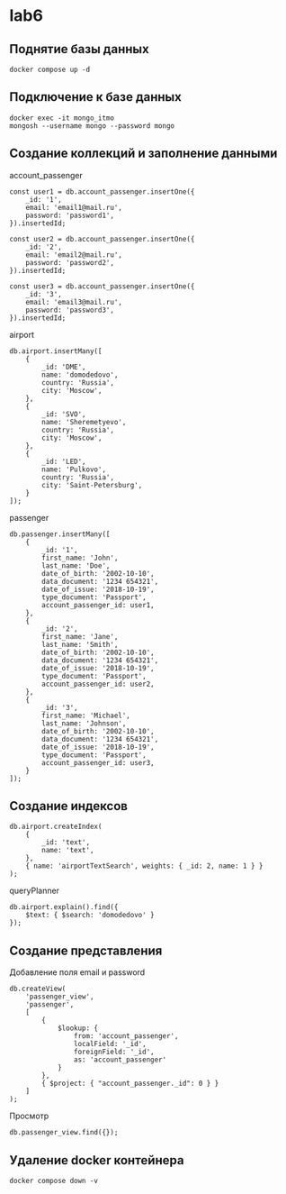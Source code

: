 # lab6

## Поднятие базы данных

    docker compose up -d


## Подключение к базе данных

    docker exec -it mongo_itmo
    mongosh --username mongo --password mongo


## Создание коллекций и заполнение данными

account_passenger

    const user1 = db.account_passenger.insertOne({
        _id: '1',
        email: 'email1@mail.ru',
        password: 'password1',
    }).insertedId;

    const user2 = db.account_passenger.insertOne({
        _id: '2',
        email: 'email2@mail.ru',
        password: 'password2',
    }).insertedId;

    const user3 = db.account_passenger.insertOne({
        _id: '3',
        email: 'email3@mail.ru',
        password: 'password3',
    }).insertedId;

airport

    db.airport.insertMany([
        {
            _id: 'DME',
            name: 'domodedovo',
            country: 'Russia',
            city: 'Moscow',
        },
        {
            _id: 'SVO',
            name: 'Sheremetyevo',
            country: 'Russia',
            city: 'Moscow',
        },
        {
            _id: 'LED',
            name: 'Pulkovo',
            country: 'Russia',
            city: 'Saint-Petersburg',
        }
    ]);

passenger

    db.passenger.insertMany([
        {
            _id: '1',
            first_name: 'John',
            last_name: 'Doe',
            date_of_birth: '2002-10-10',
            data_document: '1234 654321',
            date_of_issue: '2018-10-19',
            type_document: 'Passport',
            account_passenger_id: user1,
        },
        {
            _id: '2',
            first_name: 'Jane',
            last_name: 'Smith',
            date_of_birth: '2002-10-10',
            data_document: '1234 654321',
            date_of_issue: '2018-10-19',
            type_document: 'Passport',
            account_passenger_id: user2,
        },
        {
            _id: '3',
            first_name: 'Michael',
            last_name: 'Johnson',
            date_of_birth: '2002-10-10',
            data_document: '1234 654321',
            date_of_issue: '2018-10-19',
            type_document: 'Passport',
            account_passenger_id: user3,
        }
    ]);


## Создание индексов

    db.airport.createIndex(
        {
            _id: 'text',
            name: 'text',
        },
        { name: 'airportTextSearch', weights: { _id: 2, name: 1 } }
    );


queryPlanner

    db.airport.explain().find({
        $text: { $search: 'domodedovo' }
    });


## Создание представления

Добавление поля email и password

    db.createView(
        'passenger_view',
        'passenger',
        [
            {
                $lookup: {
                    from: 'account_passenger',
                    localField: '_id',
                    foreignField: '_id',
                    as: 'account_passenger'
                }
            },
            { $project: { "account_passenger._id": 0 } }
        ]
    );

Просмотр

    db.passenger_view.find({});

## Удаление docker контейнера

    docker compose down -v
